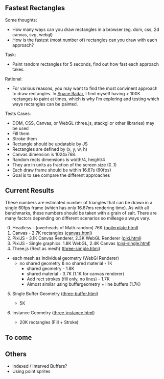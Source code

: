 ## Fastest Rectangles

Some thoughts:
- How many ways can you draw rectangles in a browser (eg. dom, css, 2d canvas, svg, webgl)
- How is the fastest (most number of) rectangles can you draw with each approach?

Task:
- Paint random rectangles for 5 seconds, find out how fast each approach takes.

Rational:
- For various reasons, you may want to find the most convinent approach to draw rectangles. In [Space Radar](github.com/zz85/space-radar), I find myself having > 100K rectanges to paint at times, which is why I'm exploring and testing which ways rectangles can be painted.

Tests Cases:
- DOM, CSS, Canvas, or WebGL (three.js, stackgl or other libraries) may be used
- Fill them
- Stroke them
- Rectangle should be updatable by JS
- Rectangles are defined by (x, y, w, h)
- Canvas dimension is 1024x768.
- Random rects dimensions is width/4, height/4
- They are in units as fraction of the screen size (0..1)
- Each draw frame should be within 16.67s (60fps)
- Goal is to see compare the different approaches

## Current Results

These numbers are estimated number of triangles that can be drawn in a single 60fps frame (which has only 16.67ms rendering time). As with all benchmarks, these numbers should be taken with a grain of salt. There are many factors depending on different scenarios so milleage always vary.

0. Headless - (overheads of Math.random) 76K ([boilerplate.html](http://zz85.github.io/fast-rectangles/boilerplate.html))
1. Canvas - 2.7K rectangles ([canvas.html](http://zz85.github.io/fast-rectangles/canvas.html))
2. PixiJS - 3.1K Canvas Renderer, 2.3K WebGL Renderer ([pixi.html](http://zz85.github.io/fast-rectangles/pixi.html))
3. PixiJS - Single graphics. 1.8K WebGL, 2.4K Canvas ([pixi-single.html](http://zz85.github.io/fast-rectangles/pixi-single.html))
4. Three.js (Rect as mesh) ([three-simple.html](http://zz85.github.io/fast-rectangles/three-simple.html))
- each mesh as individual geometry (WebGl Renderer)
   - no shared geometry & no shared material - 1K
	   - shared geometry - 1.8K
	   - shared material - 3.7K (1.1K for canvas renderer)
	   - Add rect strokes (fill only, no lines) - 1.7K
	   - Almost similar using buffergeometry + line buffers (1.7K)

5. Single Buffer Geometry ([three-buffer.html](http://zz85.github.io/fast-rectangles/three-buffer.html))
	- 5K

6. Instance Geometry ([three-instance.html](http://zz85.github.io/fast-rectangles/three-instance.html))
	- 20K rectangles (Fill + Stroke)

## To come

## Others
- Indexed / Interved Buffers?
- Using point sprites
